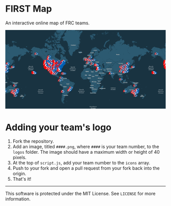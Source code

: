 # FIRST Map
An interactive online map of FRC teams.

![Screenshot of FIRST Map](screenshot.png)

# Adding your team's logo
1. Fork the repository.
2. Add an image, titled `####.png`, where `####` is your team number, to the `logos` folder. The image should have a maximum width or height of 40 pixels.
3. At the top of `script.js`, add your team number to the `icons` array.
4. Push to your fork and open a pull request from your fork back into the origin.
5. That's it!

--------------------------------------------------------------------------------

This software is protected under the MIT License. See `LICENSE` for more information.
